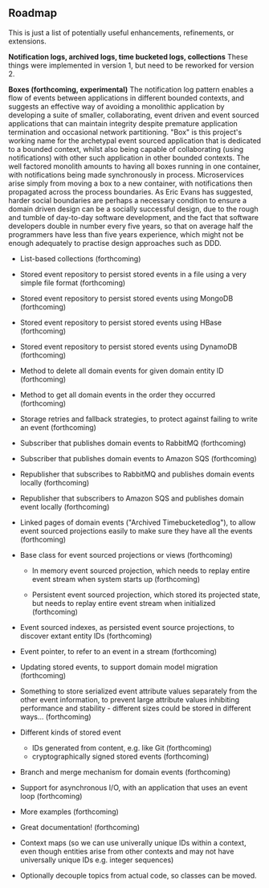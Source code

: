 
## Roadmap

This is just a list of potentially useful enhancements, refinements, or extensions.

**Notification logs, archived logs, time bucketed logs, collections** These things were
 implemented in version 1, but need to be reworked for version 2.

**Boxes (forthcoming, experimental)**
The notification log pattern enables a flow of events between applications
in different bounded contexts, and suggests an effective way of avoiding a monolithic
application by developing a suite of smaller, collaborating, event driven
and event sourced applications that can maintain integrity despite premature
application termination and occasional network partitioning. "Box" is this project's working
name for the archetypal event sourced application that is dedicated to a bounded context,
whilst also being capable of collaborating (using notifications) with other such application
in other bounded contexts. The well factored monolith amounts to having all boxes running in
one container, with notifications being made synchronously in process. Microservices arise
simply from moving a box to a new container, with notifications then propagated across the
process boundaries. As Eric Evans has suggested, harder social boundaries are perhaps a necessary
condition to ensure a domain driven design can be a socially successful design, due to the rough
and tumble of day-to-day software development, and the fact that software developers double in
number every five years, so that on average half the programmers have less than five years
experience, which might not be enough adequately to practise design approaches such as DDD.

* List-based collections (forthcoming)

* Stored event repository to persist stored events in a file using a
 very simple file format (forthcoming)

* Stored event repository to persist stored events using MongoDB (forthcoming)

* Stored event repository to persist stored events using HBase (forthcoming)

* Stored event repository to persist stored events using DynamoDB (forthcoming)

* Method to delete all domain events for given domain entity ID (forthcoming)

* Method to get all domain events in the order they occurred (forthcoming)

* Storage retries and fallback strategies, to protect against failing to write an event (forthcoming)

* Subscriber that publishes domain events to RabbitMQ (forthcoming)

* Subscriber that publishes domain events to Amazon SQS (forthcoming)

* Republisher that subscribes to RabbitMQ and publishes domain events locally (forthcoming)

* Republisher that subscribers to Amazon SQS and publishes domain event locally (forthcoming)

* Linked pages of domain events ("Archived Timebucketedlog"), to allow event sourced projections easily to make sure they have
all the events (forthcoming)

* Base class for event sourced projections or views (forthcoming)

    * In memory event sourced projection, which needs to replay entire event stream when system starts up (forthcoming)

    * Persistent event sourced projection, which stored its projected state, but needs to replay entire event stream
      when initialized  (forthcoming)

* Event sourced indexes, as persisted event source projections, to discover extant entity IDs (forthcoming)

* Event pointer, to refer to an event in a stream (forthcoming)

* Updating stored events, to support domain model migration (forthcoming)

* Something to store serialized event attribute values separately from the other event information, to prevent large
attribute values inhibiting performance and stability - different sizes could be stored in different ways...
(forthcoming)

* Different kinds of stored event
    * IDs generated from content, e.g. like Git (forthcoming)
    * cryptographically signed stored events (forthcoming)

* Branch and merge mechanism for domain events (forthcoming)

* Support for asynchronous I/O, with an application that uses an event loop (forthcoming)

* More examples (forthcoming)

* Great documentation! (forthcoming)

* Context maps (so we can use univerally unique IDs within a context,
  even though entities arise from other contexts and may not have
  universally unique IDs e.g. integer sequences)

* Optionally decouple topics from actual code, so classes can be moved.
